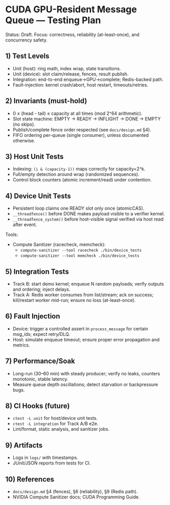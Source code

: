 # CUDA GPU-Resident Message Queue — Testing Plan

Status: Draft. Focus: correctness, reliability (at-least-once), and concurrency safety.

## 1) Test Levels
- Unit (host): ring math, index wrap, state transitions.
- Unit (device): slot claim/release, fences, result publish.
- Integration: end-to-end enqueue→GPU→complete; Redis-backed path.
- Fault-injection: kernel crash/abort, host restart, timeouts/retries.

## 2) Invariants (must-hold)
- 0 ≤ (head - tail) ≤ capacity at all times (mod 2^64 arithmetic).
- Slot state machine: EMPTY -> READY -> INFLIGHT -> DONE -> EMPTY (no skips).
- Publish/complete fence order respected (see `docs/design.md` §4).
- FIFO ordering per-queue (single consumer), unless documented otherwise.

## 3) Host Unit Tests
- Indexing: `(i & (capacity-1))` maps correctly for capacity=2^k.
- Full/empty detection around wrap (randomized sequences).
- Control block counters (atomic increment/read) under contention.

## 4) Device Unit Tests
- Persistent loop claims one READY slot only once (atomicCAS).
- `__threadfence()` before DONE makes payload visible to a verifier kernel.
- `__threadfence_system()` before host-visible signal verified via host read after event.

Tools:
- Compute Sanitizer (racecheck, memcheck):
  - `compute-sanitizer --tool racecheck ./bin/device_tests`
  - `compute-sanitizer --tool memcheck ./bin/device_tests`

## 5) Integration Tests
- Track B: start demo kernel; enqueue N random payloads; verify outputs and ordering; inject delays.
- Track A: Redis worker consumes from list/stream; ack on success; kill/restart worker mid-run; ensure no loss (at-least-once).

## 6) Fault Injection
- Device: trigger a controlled assert in `process_message` for certain msg_ids; expect retry/DLQ.
- Host: simulate enqueue timeout; ensure proper error propagation and metrics.

## 7) Performance/Soak
- Long-run (30–60 min) with steady producer; verify no leaks, counters monotonic, stable latency.
- Measure queue depth oscillations; detect starvation or backpressure bugs.

## 8) CI Hooks (future)
- `ctest -L unit` for host/device unit tests.
- `ctest -L integration` for Track A/B e2e.
- Lint/format, static analysis, and sanitizer jobs.

## 9) Artifacts
- Logs in `logs/` with timestamps.
- JUnit/JSON reports from tests for CI.

## 10) References
- `docs/design.md` §4 (fences), §6 (reliability), §9 (Redis path).
- NVIDIA Compute Sanitizer docs; CUDA Programming Guide.
